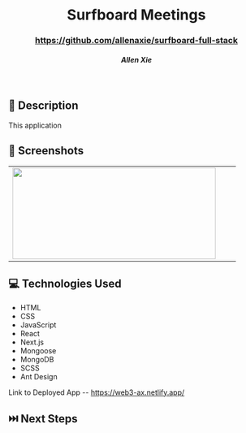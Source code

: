 # <h1 align="center"> Surfboard Meetings </h1>
 #### <h3 align="center">https://github.com/allenaxie/surfboard-full-stack</h3>
 <h5 align="center">Allen Xie</h5>

<br>

## 📝 Description

This application

## 📸 Screenshots 

| | | |
|:-------------------------:|:-------------------------:|:-------------------------:|
|<img src="images/screenshot.png" width=400px height=180px overflow="hidden">

## 💻 Technologies Used 

- HTML
- CSS
- JavaScript
- React
- Next.js
- Mongoose
- MongoDB
- SCSS
- Ant Design

Link to Deployed App -- <https://web3-ax.netlify.app/>

## ⏭️ Next Steps

